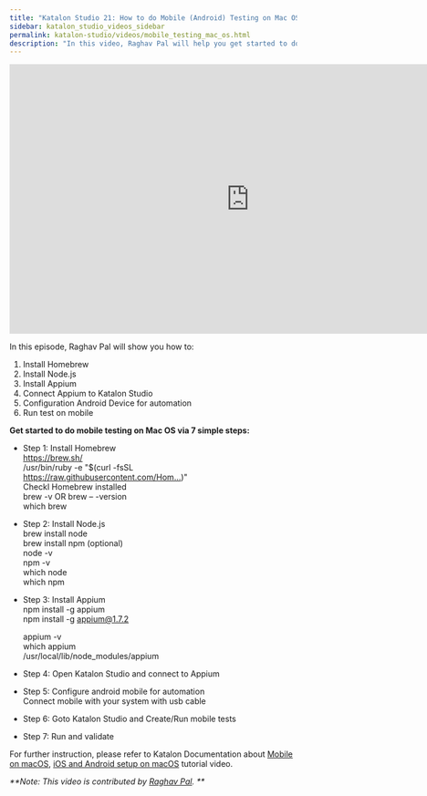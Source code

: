 ```yaml
---
title: "Katalon Studio 21: How to do Mobile (Android) Testing on Mac OS via 7 steps"
sidebar: katalon_studio_videos_sidebar
permalink: katalon-studio/videos/mobile_testing_mac_os.html
description: "In this video, Raghav Pal will help you get started to do mobile testing on Mac OS via 7 simple steps from installation to configuration and run test."
---
```

<iframe width="840" height="473" src="https://www.youtube.com/embed/vWMnoYlcFpU?feature=oembed" frameborder="0" allow="autoplay; encrypted-media" allowfullscreen="">&nbsp;</iframe>

In this episode, Raghav Pal will show you how to:

1.  Install Homebrew
2.  Install Node.js
3.  Install Appium
4.  Connect Appium to Katalon Studio
5.  Configuration Android Device for automation
6.  Run test on mobile

**Get started to do mobile testing on Mac OS via 7 simple steps:**

*   Step 1: Install Homebrew  
    https://brew.sh/  
    /usr/bin/ruby -e "$(curl -fsSL https://raw.githubusercontent.com/Hom…)"  
    CheckI Homebrew installed  
    brew -v OR brew – -version  
    which brew
*   Step 2: Install Node.js  
    brew install node  
    brew install npm (optional)  
    node -v  
    npm -v  
    which node  
    which npm
*   Step 3: Install Appium  
    npm install -g appium  
    npm install -g appium@1.7.2
    
    appium -v  
    which appium  
    /usr/local/lib/node_modules/appium
    
*   Step 4: Open Katalon Studio and connect to Appium
*   Step 5: Configure android mobile for automation  
    Connect mobile with your system with usb cable
*   Step 6: Goto Katalon Studio and Create/Run mobile tests
*   Step 7: Run and validate

For further instruction, please refer to Katalon Documentation about [Mobile on macOS](/display/KD/Mobile+on+macOS), [iOS and Android setup on macOS](https://www.katalon.com/videos/ios-android-setup-macos-2/) tutorial video.

_**Note: This video is contributed by [Raghav Pal](https://www.youtube.com/channel/UCTt7pyY-o0eltq14glaG5dg). **_